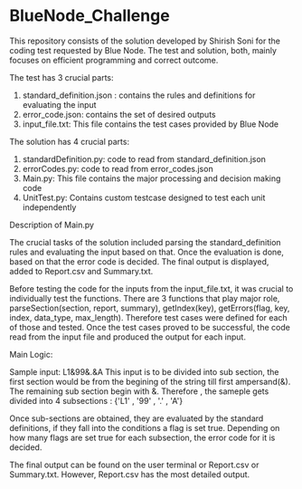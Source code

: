 # BlueNode_Challenge

This repository consists of the solution developed by Shirish Soni for the coding test requested by Blue Node.
The test and solution, both, mainly focuses on efficient programming and correct outcome.

The test has 3 crucial parts:
1) standard_definition.json : contains the rules and definitions for evaluating the input
2) error_code.json: contains the set of desired outputs
3) input_file.txt: This file contains the test cases provided by Blue Node

The solution has 4 crucial parts:
1) standardDefinition.py: code to read from standard_definition.json
2) errorCodes.py: code to read from error_codes.json
3) Main.py: This file contains the major processing and decision making code
4) UnitTest.py: Contains custom testcase designed to test each unit independently 

Description of Main.py

The crucial tasks of the solution included parsing the standard_definition rules and evaluating the input based on that.
Once the evaluation is done, based on that the error code is decided. The final output is displayed, added to Report.csv and Summary.txt.

Before testing the code for the inputs from the input_file.txt, it was crucial to individually test the functions.
There are 3 functions that play major role, parseSection(section, report, summary), getIndex(key), getErrors(flag, key, index, data_type, max_length).
Therefore test cases were defined for each of those and tested. Once the test cases proved to be successful, the code read from the input file and produced 
the output for each input.

Main Logic:

Sample input: L1&99&.&A
This input is to be divided into sub section, the first section would be from the begining of the string till first ampersand(&).
The remaining sub section begin with &. Therefore , the sameple gets divided into 4 subsections : {'L1' , '99' , '.' , 'A'}

Once sub-sections are obtained, they are evaluated by the standard definitions, if they fall into the conditions a flag is set true.
Depending on how many flags are set true for each subsection, the error code for it is decided.

The final output can be found on the user terminal or Report.csv or Summary.txt.
However, Report.csv has the most detailed output.
